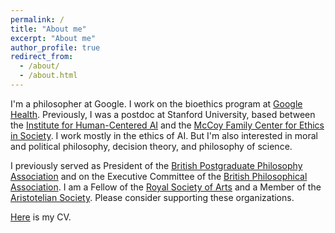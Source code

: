 ```yaml
---
permalink: /
title: "About me"
excerpt: "About me"
author_profile: true
redirect_from: 
  - /about/
  - /about.html
---
```


I'm a philosopher at Google. I work on the bioethics program at [Google Health](https://health.google/). Previously, I was a postdoc at Stanford University, based between the [Institute for Human-Centered AI](https://hai.stanford.edu/) and the [McCoy Family Center for Ethics in Society](https://ethicsinsociety.stanford.edu/). I work mostly in the ethics of AI. But I'm also interested in moral and political philosophy, decision theory, and philosophy of science.

I previously served as President of the [British Postgraduate Philosophy Association](https://bippa.uk/) and on the Executive Committee of the [British Philosophical Association](https://bpa.ac.uk/). I am a Fellow of the [Royal Society of Arts](https://www.thersa.org/) and a Member of the [Aristotelian Society](https://www.aristoteliansociety.org.uk/). Please consider supporting these organizations.

[Here](https://geoffkeeling.github.io/files/CV.pdf) is my CV.




